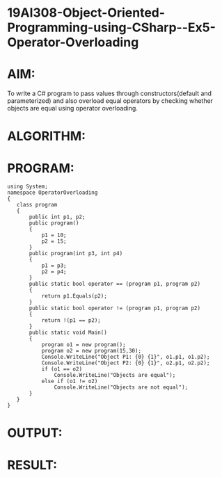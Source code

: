 # 19AI308-Object-Oriented-Programming-using-CSharp--Ex5-Operator-Overloading
# AIM:
To write a C# program to pass values through constructors(default and parameterized) and also overload equal operators by checking whether objects are equal using operator overloading. 
# ALGORITHM:
# PROGRAM:
```
using System;
namespace OperatorOverloading
{
   class program
   {
       public int p1, p2;
       public program()
       {
           p1 = 10;
           p2 = 15;
       }
       public program(int p3, int p4)
       {
           p1 = p3;
           p2 = p4;
       }
       public static bool operator == (program p1, program p2)
       {
           return p1.Equals(p2);
       }
       public static bool operator != (program p1, program p2)
       {
           return !(p1 == p2);
       }
       public static void Main()
       {
           program o1 = new program();
           program o2 = new program(15,30);
           Console.WriteLine("Object P1: {0} {1}", o1.p1, o1.p2);
           Console.WriteLine("Object P2: {0} {1}", o2.p1, o2.p2);
           if (o1 == o2)
               Console.WriteLine("Objects are equal");
           else if (o1 != o2)
               Console.WriteLine("Objects are not equal");
       }
   }
}
```
# OUTPUT:
# RESULT:
